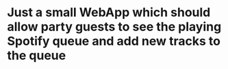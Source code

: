 # Just a small WebApp which should allow party guests to see the playing Spotify queue and add new tracks to the queue
